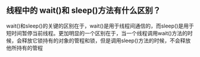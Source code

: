 
## 线程中的 wait()和 sleep()方法有什么区别？



wait()和sleep()的关键的区别在于，wait()是用于线程间通信的，而sleep()是用于短时间暂停当前线程。更加明显的一个区别在于，当一个线程调用wait()方法的时候，会释放它锁持有的对象的管程和锁，但是调用sleep()方法的时候，不会释放他所持有的管程




